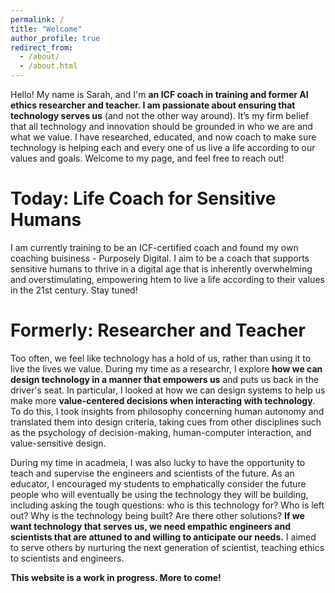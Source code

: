 ```yaml
---
permalink: /
title: "Welcome"
author_profile: true
redirect_from: 
  - /about/
  - /about.html
---
```


Hello! My name is Sarah, and I'm **an ICF coach in training and former AI ethics researcher and teacher. I am passionate about ensuring that technology serves us** (and not the other way around). It’s my firm belief that all technology and innovation should be grounded in who we are and what we value. I have researched, educated, and now coach to make sure technology is helping each and every one of us live a life according to our values and goals. Welcome to my page, and feel free to reach out!

Today: Life Coach for Sensitive Humans
======

I am currently training to be an ICF-certified coach and found my own coaching buisiness - Purposely Digital. I aim to be a coach that supports sensitive humans to thrive in a digital age that is inherently overwhelming and overstimulating, empowering htem to live a life according to their values in the 21st century. Stay tuned!  

Formerly: Researcher and Teacher
======

Too often, we feel like technology has a hold of us, rather than using it to live the lives we value. During my time as a researchr, I explore **how we can design technology in a manner that empowers us** and puts us back in the driver's seat. In particular, I looked at how we can design systems to help us make more **value-centered decisions when interacting with technology**. To do this, I took insights from philosophy concerning human autonomy and translated them into design criteria, taking cues from other disciplines such as the psychology of decision-making, human-computer interaction, and value-sensitive design.

During my time in acadmeia, I was also lucky to have the opportunity to teach and supervise the engineers and scientists of the future. As an educator, I encouraged my students to emphatically consider the future people who will eventually be using the technology they will be building, including asking the tough questions: who is this technology for? Who is left out? Why is the technology being built? Are there other solutions? **If we want technology that serves us, we need empathic engineers and scientists that are attuned to and willing to anticipate our needs.** I aimed to serve others by nurturing the next generation of scientist, teaching ethics to scientists and engineers. 




**This website is a work in progress. More to come!**
